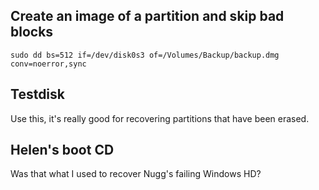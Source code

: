 ## Create an image of a partition and skip bad blocks

`sudo dd bs=512 if=/dev/disk0s3 of=/Volumes/Backup/backup.dmg conv=noerror,sync`

## Testdisk

Use this, it's really good for recovering partitions that have been erased.

## Helen's boot CD

Was that what I used to recover Nugg's failing Windows HD?
